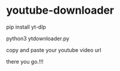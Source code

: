 # youtube-downloader
pip install yt-dlp

python3 ytdownloader.py

copy and paste your youtube video url

there you go.!!!
